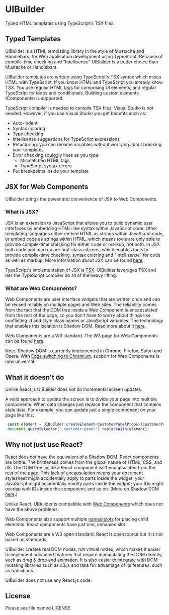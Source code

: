 # UIBuilder
Typed HTML templates using TypeScript's TSX files.

## Typed Templates

UIBuilder is a HTML templating library in the style of Mustache and Handlebars, for Web application development using TypeScript. Because of compile-time checking and "Intellisense" UIBuilder is a better choice than Mustache or Handlebars.

UIBuilder templates are written using TypeScript's TSX syntax which mixes HTML with TypeScript. If you know HTML and TypeScript you already know TSX. You use regular HTML tags for composing UI elements, and regular TypeScript for loops and conditionals. Building custom elements (Components) is supported.

TypeScript compiler is needed to compile TSX files. Visual Studio is not needed. However, if you use Visual Studio you get benefits such as:
* Auto-indent
* Syntax coloring
* Type checking
* Intellisense suggestions for TypeScript expressions
* Refactoring: you can rename variables without worrying about breaking your templates
* Error checking squiggly lines as you type:
    * Mismatched HTML tags
    * TypeScript syntax errors
* Put breakpoints inside your template

## JSX for Web Components
UIBuilder brings the power and convenience of JSX to Web Components.

### What is JSX?
JSX is an extension to JavaScript that allows you to build dynamic user interfaces by embedding HTML-like syntax within JavaScript code. Other templating languages either embed HTML as strings within JavaScript code, or embed code as strings within HTML, which means tools are only able to provide compile-time checking for either code or markup, not both. In JSX both code and markup are first-class citizens, which enables tools to provide compile-time checking, syntax coloring and "Intellisense" for code as well as markup. More information about JSX can be found [here](https://facebook.github.io/jsx/).

TypeScript's implementation of JSX is [TSX](https://basarat.gitbooks.io/typescript/content/docs/jsx/tsx.html). UIBuilder leverages TSX and lets the TypeScript compiler do all of the heavy lifting.

### What are Web Components?

Web Components are user interface widgets that are written once and can be reused reliably on multiple pages and Web sites. The reliability comes from the fact that the DOM tree inside a Web Component is encapsulated from the rest of the page, so you don't have to worry about things like conflicting id and style class names or JavaScript variables. The technology that enables this isolation is Shadow DOM. Read more about it [here](https://developers.google.com/web/fundamentals/getting-started/primers/shadowdom).

Web Components are a W3 standard. The W3 page for Web Components can be found [here](https://www.w3.org/standards/techs/components).

Note: Shadow DOM is currently implemented in Chrome, Firefox, Safari and Opera. With [Edge switching to Chromium](https://blogs.windows.com/windowsexperience/2018/12/06/microsoft-edge-making-the-web-better-through-more-open-source-collaboration/), support for Web Components is now universal.

## What it doesn't do
Unlike React.js UIBuilder does not do incremental screen updates. 

A valid approach to update the screen is to divide your page into multiple components. When data changes just replace the component that contains stale data. For example, you can update just a single component on your page like this:

```typescript
 const element = UIBuilder.createElement<CustomerPanelProps>(CustomerPanel, { customerInfo: freshCustomerInfo });
 document.querySelector(".customer-panel").replaceWith(element);
```

## Why not just use React?

React does not have the equivalent of a Shadow DOM. React components are brittle. The brittleness comes from the global nature of HTML, CSS, and JS. The DOM tree inside a React component isn't encapsulated from the rest of the page. This lack of encapsulation means your document stylesheet might accidentally apply to parts inside the widget; your JavaScript might accidentally modify parts inside the widget; your IDs might overlap with IDs inside the component; and so on. (More on Shadow DOM [here](https://www.html5rocks.com/en/tutorials/webcomponents/shadowdom).)

Unlike React, UIBuilder is compatible with [Web Components](https://www.w3.org/standards/techs/components) which does not have the above problems.

Web Components also support multiple [named slots](https://developers.google.com/web/fundamentals/getting-started/primers/shadowdom#composition_slot) for placing child elements. React components have just one, unnamed slot.

Web Components are a W3 open standard. React is opensource but it is not based on standards.

UIBuilder creates real DOM nodes, not virtual nodes, which makes it easier to implement advanced features that require manipulating the DOM directly, such as drag & drop and animation. It is also easier to integrate with DOM-mutating libraries such as d3.js and take full advantage of its features, such as transitions.

UIBuilder does not use any React.js code.

## License
Please see file named LICENSE
